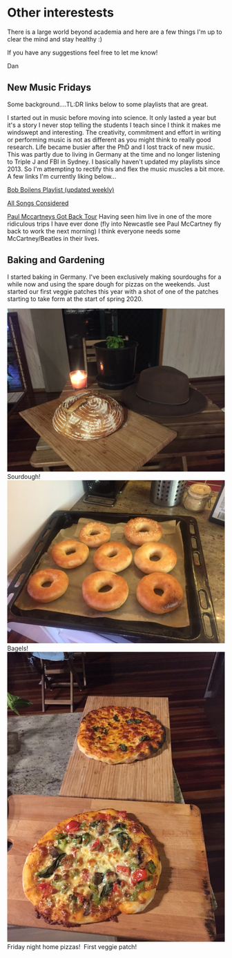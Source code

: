# Other interestests

There is a large world beyond academia and here are a few things I'm up to clear the mind and stay healthy :)

If you have any suggestions feel free to let me know!

Dan

## New Music Fridays

Some background....TL:DR links below to some playlists that are great.

I started out in music before moving into science. It only lasted a year but it's a story I never stop telling the students I teach since I think it makes me windswept and interesting. The creativity, commitment and effort in writing or performing music is not as different as you might think to really good research. Life became busier after the PhD and I lost track of new music. This was partly due to living in Germany at the time and no longer listening to Triple J and FBI in Sydney. I basically haven't updated my playlists since 2013. So I'm attempting to rectify this and flex the music muscles a bit more. A few links I'm currently liking below...

[Bob Boilens Playlist (updated weekly)](https://www.npr.org/2019/06/17/526653451/bob-boilens-playlist)

[All Songs Considered](https://www.npr.org/sections/allsongs/)

[Paul Mccartneys Got Back Tour](https://open.spotify.com/playlist/6aqFIWz8DCWRoDmY4zAE0m) Having seen him live in one of the more ridiculous trips I have ever done (fly into Newcastle see Paul McCartney fly back to work the next morning) I think everyone needs some McCartney/Beatles in their lives.




## Baking and Gardening

I started baking in Germany. I've been exclusively making sourdoughs for a while now and using the spare dough for pizzas on the weekends. Just started our first veggie patches this year with a shot of one of the patches starting to take form at the start of spring 2020.


<img src="/asset/IMG_3248.JPG" alt="">
Sourdough!

<img src="/asset/IMG_3357.JPG" alt="">
Bagels!

<img src="/asset/IMG_3380.JPG" alt="">
Friday night home pizzas!

<img src="/asset/IMG_3341.JPG" alt="">
First veggie patch!
